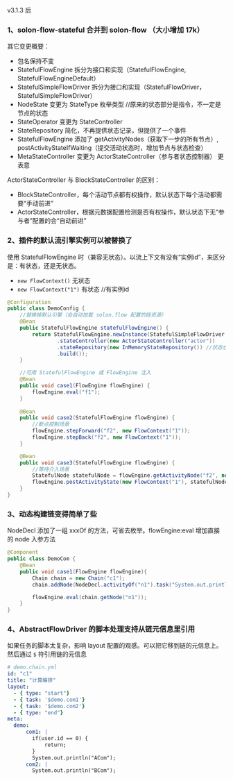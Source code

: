v3.1.3 后

### 1、solon-flow-stateful 合并到 solon-flow （大小增加 17k）

其它变更概要：

* 包名保持不变
* StatefulFlowEngine 拆分为接口和实现（StatefulFlowEngine, StatefulFlowEngineDefault）
* StatefulSimpleFlowDriver 拆分为接口和实现（StatefulFlowDriver，StatefulSimpleFlowDriver）
* NodeState 变更为 StateType 枚举类型 //原来的状态部分是指令，不一定是节点的状态
* StateOperator 变更为 StateController
* StateRepository 简化，不再提供状态记录，但提供了一个事件 
* StatefulFlowEngine 添加了 getActivityNodes（获取下一步的所有节点）, postActivityStateIfWaiting（提交活动状态时，增加节点与状态检查）
* MetaStateController 变更为 ActorStateController（参与者状态控制器） 更表意


ActorStateController 与 BlockStateController 的区别：

* BlockStateController，每个活动节点都有权操作，默认状态下每个活动都需要“手动前进”
* ActorStateController，根据元数据配置检测是否有权操作，默认状态下无“参与者”配置的会“自动前进”

### 2、插件的默认流引擎实例可以被替换了

使用 StatefulFlowEngine 时（兼容无状态）。以流上下文有没有“实例id”，来区分是：有状态，还是无状态。

* `new FlowContext()` 无状态
* `new FlowContext("1")` 有状态 //有实例id


```java
@Configuration
public class DemoConfig {
    //替换掉默认引擎（会自动加载 solon.flow 配置的链资源）
    @Bean
    public StatefulFlowEngine statefulFlowEngine() {
        return StatefulFlowEngine.newInstance(StatefulSimpleFlowDriver.builder()
                .stateController(new ActorStateController("actor"))
                .stateRepository(new InMemoryStateRepository()) //状态仓库（支持持久化）
                .build());
    }

    //可用 StatefulFlowEngine 或 FlowEngine 注入
    @Bean
    public void case1(FlowEngine flowEngine) {
        flowEngine.eval("f1");
    }
    
    @Bean
    public void case2(StatefulFlowEngine flowEngine) {
        //断点控制场景
        flowEngine.stepForward("f2", new FlowContext("1"));
        flowEngine.stepBack("f2", new FlowContext("1"));
    }

    @Bean
    public void case3(StatefulFlowEngine flowEngine) {
        //等待介入场景
        StatefulNode statefulNode = flowEngine.getActivityNode("f2", new FlowContext("1"));
        flowEngine.postActivityState(new FlowContext("1"), statefulNode.getNode(), StateType.COMPLETED);
    }
}
```

### 3、动态构建链变得简单了些

NodeDecl 添加了一组 xxxOf 的方法，可省去枚举。flowEngine:eval 增加直接的 node 入参方法

```java
@Component
public class DemoCom {
    @Bean
    public void case1(FlowEngine flowEngine){
        Chain chain = new Chain("c1");
        chain.addNode(NodeDecl.activityOf("n1").task("System.out.println(\"hello world!\");"));

        flowEngine.eval(chain.getNode("n1"));
    }
}
```

### 4、AbstractFlowDriver 的脚本处理支持从链元信息里引用

如果任务的脚本太复杂，影响 layout 配置的观感。可以把它移到链的元信息上。然后通过 `$` 符引用链的元信息

```yaml
# demo.chain.yml
id: "c1"
title: "计算编排"
layout:
  - { type: "start"}
  - { task: '$demo.com1'}
  - { task: '$demo.com2'}
  - { type: "end"}
meta:
  demo:
      com1: |
        if(user.id == 0) {
            return;
        }
        System.out.println("ACom");
      com2: |
        System.out.println("BCom");
```

